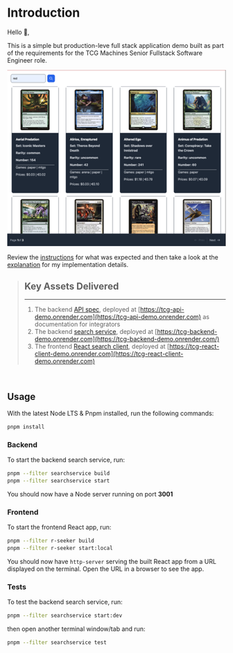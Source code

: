 # Introduction

Hello 👋,

This is a simple but production-leve full stack application demo built as part of the requirements for the TCG Machines Senior Fullstack Software Engineer role.

![React client preview](./client/r-seeker/tcgm-fullstack-react-client.png)

Review the [instructions](./INSTRCTIONS.md) for what was expected and then take a look at the [explanation](./DESIGN_EXPLANATION.md) for my implementation details.

> ## Key Assets Delivered
>
> ---
>
> 1. The backend [API spec](./api/spec/api.yaml), deployed at [https://tcg-api-demo.onrender.com](https://tcg-api-demo.onrender.com) as documentation for integrators
> 2. The backend [search service](./server/searchservice), deployed at [https://tcg-backend-demo.onrender.com](https://tcg-backend-demo.onrender.com/)
> 3. The frontend [React search client](./client/r-seeker), deployed at [https://tcg-react-client-demo.onrender.com](https://tcg-react-client-demo.onrender.com)

&nbsp;

## Usage

With the latest Node LTS & Pnpm installed, run the following commands:

```bash
pnpm install
```

### Backend

To start the backend search service, run:

```bash
pnpm --filter searchservice build
pnpm --filter searchservice start
```

You should now have a Node server running on port **3001**

### Frontend

To start the frontend React app, run:

```bash
pnpm --filter r-seeker build
pnpm --filter r-seeker start:local
```

You should now have `http-server` serving the built React app from a URL displayed on the terminal. Open the URL in a browser to see the app.

### Tests

To test the backend search service, run:

```bash
pnpm --filter searchservice start:dev
```

then open another terminal window/tab and run:

```bash
pnpm --filter searchservice test
```
